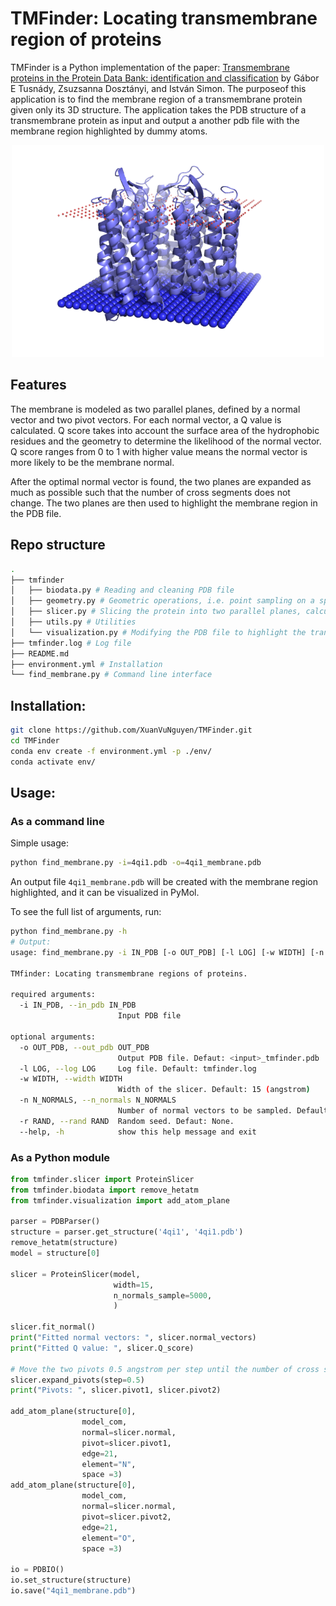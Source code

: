 # TMFinder: Locating transmembrane region of proteins

TMFinder is a Python implementation of the paper: [Transmembrane proteins in the Protein Data Bank: identification and classification](https://pubmed.ncbi.nlm.nih.gov/15180935/) by Gábor E Tusnády, Zsuzsanna Dosztányi, and István Simon. The purposeof this application is to find the membrane region of a transmembrane protein given only its 3D structure. The application takes the PDB structure of a transmembrane protein as input and output a another pdb file with the membrane region highlighted by dummy atoms.

<p align="center">
  <img src="figs/transmembrane.png" width="500" />
</p>

## Features

The membrane is modeled as two parallel planes, defined by a normal vector and two pivot vectors. For each normal vector, a Q value is calculated. Q score takes into account the surface area of the hydrophobic residues and the geometry to determine the likelihood of the normal vector. Q score ranges from 0 to 1 with higher value means the normal vector is more likely to be the membrane normal.

After the optimal normal vector is found, the two planes are expanded as much as possible such that the number of cross segments does not change. The two planes are then used to highlight the membrane region in the PDB file.

## Repo structure

```bash
.
├── tmfinder
│   ├── biodata.py # Reading and cleaning PDB file
│   ├── geometry.py # Geometric operations, i.e. point sampling on a sphere; center of mass, rotational axis calculation...
│   ├── slicer.py # Slicing the protein into two parallel planes, calculating the Q score, normal vector searching
│   ├── utils.py # Utilities
│   └── visualization.py # Modifying the PDB file to highlight the transmembrane region.
├── tmfinder.log # Log file
├── README.md
├── environment.yml # Installation
└── find_membrane.py # Command line interface
```

## Installation:

```bash
git clone https://github.com/XuanVuNguyen/TMFinder.git
cd TMFinder
conda env create -f environment.yml -p ./env/
conda activate env/
```

## Usage:

### As a command line
Simple usage:
```bash
python find_membrane.py -i=4qi1.pdb -o=4qi1_membrane.pdb
```
An output file `4qi1_membrane.pdb` will be created with the membrane region highlighted, and it can be visualized in PyMol.

To see the full list of arguments, run:
```bash
python find_membrane.py -h
# Output:
usage: find_membrane.py -i IN_PDB [-o OUT_PDB] [-l LOG] [-w WIDTH] [-n N_NORMALS] [-r RAND] [--help]

TMfinder: Locating transmembrane regions of proteins.

required arguments:
  -i IN_PDB, --in_pdb IN_PDB
                        Input PDB file

optional arguments:
  -o OUT_PDB, --out_pdb OUT_PDB
                        Output PDB file. Defaut: <input>_tmfinder.pdb
  -l LOG, --log LOG     Log file. Default: tmfinder.log
  -w WIDTH, --width WIDTH
                        Width of the slicer. Default: 15 (angstrom)
  -n N_NORMALS, --n_normals N_NORMALS
                        Number of normal vectors to be sampled. Default: 5000
  -r RAND, --rand RAND  Random seed. Defaut: None.
  --help, -h            show this help message and exit
```

### As a Python module
```python
from tmfinder.slicer import ProteinSlicer
from tmfinder.biodata import remove_hetatm
from tmfinder.visualization import add_atom_plane

parser = PDBParser()
structure = parser.get_structure('4qi1', '4qi1.pdb')
remove_hetatm(structure)
model = structure[0]

slicer = ProteinSlicer(model,
                       width=15,
                       n_normals_sample=5000,
                       )

slicer.fit_normal()
print("Fitted normal vectors: ", slicer.normal_vectors)
print("Fitted Q value: ", slicer.Q_score)

# Move the two pivots 0.5 angstrom per step until the number of cross segments changes
slicer.expand_pivots(step=0.5)
print("Pivots: ", slicer.pivot1, slicer.pivot2)

add_atom_plane(structure[0],
                model_com,
                normal=slicer.normal,
                pivot=slicer.pivot1,
                edge=21,
                element="N",
                space =3)
add_atom_plane(structure[0],
                model_com,
                normal=slicer.normal,
                pivot=slicer.pivot2,
                edge=21,
                element="O",
                space =3)

io = PDBIO()
io.set_structure(structure)
io.save("4qi1_membrane.pdb")
```
